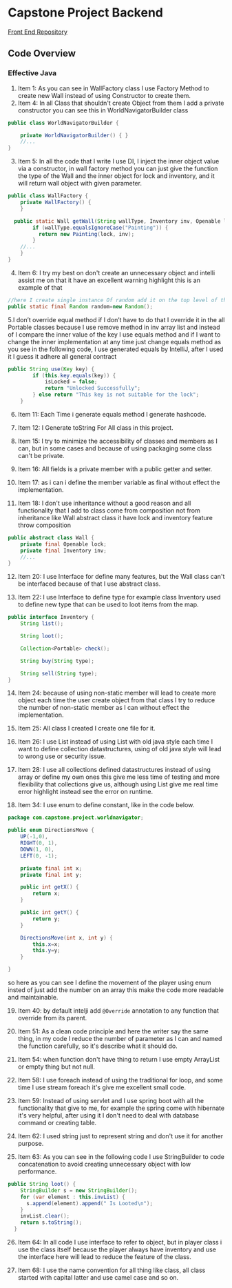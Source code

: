# Capstone Project Backend
[Front End Repository](https://github.com/abdallash99/capstone_frontend)

## Code Overview

### Effective Java 
1. Item 1: As you can see in WallFactory class I use Factory Method to create new Wall instead of using Constructor to create them.
2. Item 4: In all Class that shouldn't create Object from them I add a private constructor you can see this in WorldNavigatorBuilder class
```java
public class WorldNavigatorBuilder {

    private WorldNavigatorBuilder() { }
    //...
}
```
3. Item 5: In all the code that I write I use DI, I inject the inner object value via a constructor, in wall factory method you can just give the function the type of the Wall and the inner object for lock and inventory, and it will return wall object with given parameter.
```java
public class WallFactory {
    private WallFactory() {
    }

  public static Wall getWall(String wallType, Inventory inv, Openable lock) {
        if (wallType.equalsIgnoreCase("Painting")) {
          return new Painting(lock, inv);
        }
    //...
    }
}
```
4. Item 6: I try my best on don't create an unnecessary object and intelli assist me on that it have an excellent warning highlight this is an example of that

```java
//here I create single instance Of random add it on the top level of the project so any class can use it
public static final Random random=new Random();
```
5.I don’t override equal method if I don’t have to do that I override it in the all Portable classes because I use remove method in inv array list and instead of I compare the inner value of the key I use equals method and if I want to change the inner implementation at any time just change equals method as you see in the following code, I use generated equals by IntelliJ, after I used it I guess it adhere all general contract
```java
public String use(Key key) {
        if (this.key.equals(key)) {
            isLocked = false;
            return "Unlocked Successfully";
        } else return "This key is not suitable for the lock";
    }
```
6. Item 11: Each Time i generate equals method I generate hashcode.

7. Item 12: I Generate toString For All class in this project.

8. Item 15: I try to minimize the accessibility of classes and members as I can, but in some cases and because of using packaging some class can't be private.

9. Item 16: All fields is a private member with a public getter and setter.

10. Item 17: as i can i define the member variable as final without effect the implementation. 

11. Item 18: I don't use inheritance without a good reason and all functionality that I add to class come from composition not from inheritance like Wall abstract class it have lock and inventory feature throw composition 

```java
public abstract class Wall {
    private final Openable lock;
    private final Inventory inv;
    //...
}
```

12. Item 20: I use Interface for define many features, but the Wall class can't be interfaced because of that I use abstract class.

13. Item 22: I use Interface to define type for example class Inventory used to define new type that can be used to loot items from the map.  
```java
public interface Inventory {
    String list();

    String loot();

    Collection<Portable> check();

    String buy(String type);

    String sell(String type);
}
```
14. Item 24: because of using non-static member will lead to create more object each time the user create object from that class I try to reduce the number of non-static member as I can without effect the implementation.

15. Item 25: All class I created I create one file for it.

16. Item 26: I use List<E> instead of using List with old java style each time I want to define collection datastructures, using of old java style will lead to wrong use or security issue.

17. Item 28: I use all collections defined datastructures instead of using array or define my own ones this give me less time of testing and more flexibility that collections give us, although using List give me real time error highlight instead see the error on runtime.

18. Item 34: I use enum to define constant, like in the code below.
```java
package com.capstone.project.worldnavigator;

public enum DirectionsMove {
    UP(-1,0),
    RIGHT(0, 1),
    DOWN(1, 0),
    LEFT(0, -1);

    private final int x;
    private final int y;

    public int getX() {
        return x;
    }

    public int getY() {
        return y;
    }

    DirectionsMove(int x, int y) {
        this.x=x;
        this.y=y;
    }

}
```
so here as you can see I define the movement of the player using enum insted of just add the number on an array this make the code more readable and maintainable.

19. Item 40: by default intelji add `@Override` annotation to any function that override from its parent.

20. Item 51: As a clean code principle and here the writer say the same thing, in my code I reduce the number of parameter as I can and named the function carefully, so it's describe what it should do.

21. Item 54: when function don't have thing to return I use empty ArrayList or empty thing but not null.

22. Item 58: I use foreach instead of using the traditional for loop, and some time I use stream foreach it's give me excellent small code.

23. Item 59: Instead of using servlet and I use spring boot with all the functionality that give to me, for example the spring come with hibernate it's very helpful, after using it I don't need to deal with database command or creating table.

24. Item 62: I used string just to represent string and don't use it for another purpose. 

25. Item 63: As you can see in the following code I use StringBuilder to code concatenation to avoid creating unnecessary object with low performance.
```java
public String loot() {
    StringBuilder s = new StringBuilder();
    for (var element : this.invList) {
      s.append(element).append(" Is Looted\n");
    }
    invList.clear();
    return s.toString();
  }
```
26. Item 64: In all code I use interface to refer to object, but in player class i use the class itself because the player always have inventory and use the interface here will lead to reduce the feature of the class.

27. Item 68: I use the name convention for all thing like class, all class started with capital latter and use camel case and so on.

